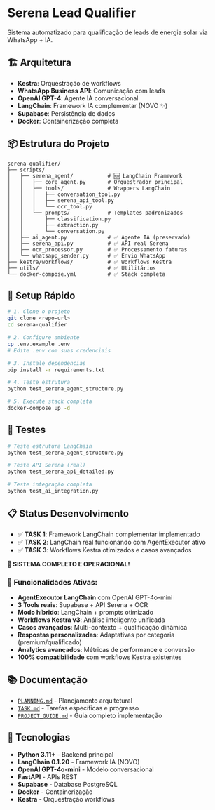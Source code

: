 # Serena Lead Qualifier

Sistema automatizado para qualificação de leads de energia solar via WhatsApp + IA.

## 🏗️ Arquitetura

- **Kestra**: Orquestração de workflows
- **WhatsApp Business API**: Comunicação com leads
- **OpenAI GPT-4**: Agente IA conversacional  
- **LangChain**: Framework IA complementar (NOVO ✨)
- **Supabase**: Persistência de dados
- **Docker**: Containerização completa

## 📦 Estrutura do Projeto

```
serena-qualifier/
├── scripts/
│   ├── serena_agent/           # 🆕 LangChain Framework
│   │   ├── core_agent.py       # Orquestrador principal
│   │   ├── tools/              # Wrappers LangChain
│   │   │   ├── conversation_tool.py
│   │   │   ├── serena_api_tool.py  
│   │   │   └── ocr_tool.py
│   │   └── prompts/            # Templates padronizados
│   │       ├── classification.py
│   │       ├── extraction.py
│   │       └── conversation.py
│   ├── ai_agent.py             # ✅ Agente IA (preservado)
│   ├── serena_api.py           # ✅ API real Serena
│   ├── ocr_processor.py        # ✅ Processamento faturas
│   └── whatsapp_sender.py      # ✅ Envio WhatsApp
├── kestra/workflows/           # ✅ Workflows Kestra
├── utils/                      # ✅ Utilitários
└── docker-compose.yml          # ✅ Stack completa
```

## 🚀 Setup Rápido

```bash
# 1. Clone o projeto
git clone <repo-url>
cd serena-qualifier

# 2. Configure ambiente
cp .env.example .env
# Edite .env com suas credenciais

# 3. Instale dependências
pip install -r requirements.txt

# 4. Teste estrutura
python test_serena_agent_structure.py

# 5. Execute stack completa
docker-compose up -d
```

## 🧪 Testes

```bash
# Teste estrutura LangChain
python test_serena_agent_structure.py

# Teste API Serena (real)
python test_serena_api_detailed.py

# Teste integração completa
python test_ai_integration.py
```

## 📋 Status Desenvolvimento

- ✅ **TASK 1**: Framework LangChain complementar implementado
- ✅ **TASK 2**: LangChain real funcionando com AgentExecutor ativo
- ✅ **TASK 3**: Workflows Kestra otimizados e casos avançados

**🚀 SISTEMA COMPLETO E OPERACIONAL!**

### 🎯 Funcionalidades Ativas:
- **AgentExecutor LangChain** com OpenAI GPT-4o-mini
- **3 Tools reais**: Supabase + API Serena + OCR
- **Modo híbrido**: LangChain + prompts otimizado
- **Workflows Kestra v3**: Análise inteligente unificada
- **Casos avançados**: Multi-contexto + qualificação dinâmica
- **Respostas personalizadas**: Adaptativas por categoria (premium/qualificado)
- **Analytics avançados**: Métricas de performance e conversão
- **100% compatibilidade** com workflows Kestra existentes

## 📚 Documentação

- [`PLANNING.md`](PLANNING.md) - Planejamento arquitetural
- [`TASK.md`](TASK.md) - Tarefas específicas e progresso
- [`PROJECT_GUIDE.md`](PROJECT_GUIDE.md) - Guia completo implementação

## 🔧 Tecnologias

- **Python 3.11+** - Backend principal
- **LangChain 0.1.20** - Framework IA (NOVO)
- **OpenAI GPT-4o-mini** - Modelo conversacional
- **FastAPI** - APIs REST
- **Supabase** - Database PostgreSQL
- **Docker** - Containerização
- **Kestra** - Orquestração workflows